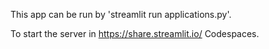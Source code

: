 This app can be run by 'streamlit run applications.py'. 

To start the server in https://share.streamlit.io/ Codespaces.

``` streamlit run application.py --server.enableCORS false --server.enableXsrfProtection false
``` 